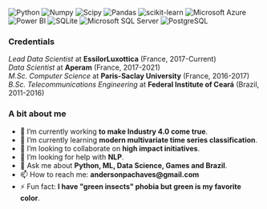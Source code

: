 <img alt="Python" src="https://img.shields.io/badge/Python-FFD43B?logo=python&amp;logoColor=306998&amp;style=flat"> <img alt="Numpy" src="https://img.shields.io/badge/Numpy-013243?logo=numpy&amp;logoColor=white&amp;style=flat"> <img alt="Scipy" src="https://img.shields.io/badge/Scipy-8CAAE6?logo=scipy&amp;logoColor=black&amp;style=flat"> <img alt="Pandas" src="https://img.shields.io/badge/Pandas-150458?logo=pandas&amp;logoColor=white&amp;style=flat"> <img alt="scikit-learn" src="https://img.shields.io/badge/scikit learn-F7931E?logo=scikit-learn&amp;logoColor=336791&amp;style=flat"> <img alt="Microsoft Azure" src="https://img.shields.io/badge/Azure-0089D6?logo=microsoft-azure&amp;logoColor=336791&amp;style=flat"> <img alt="Power BI" src="https://img.shields.io/badge/Power BI-F2C811?logo=power-bi&amp;logoColor=black&amp;style=flat"> <img alt="SQLite" src="https://img.shields.io/badge/SQLite-003B57?logo=sqlite&amp;logoColor=white&amp;style=flat"> <img alt="Microsoft SQL Server" src="https://img.shields.io/badge/SQL Server-CC2927?logo=microsoft-sql-server&amp;logoColor=black&amp;style=flat"> <img alt="PostgreSQL" src="https://img.shields.io/badge/PostgreSQL-336791?logo=postgresql&amp;logoColor=white&amp;style=flat">

### Credentials
_Lead Data Scientist_ at __EssilorLuxottica__ (France, 2017-Current)  
_Data Scientist_ at __Aperam__ (France, 2017-2021)  
_M.Sc. Computer Science_ at __Paris-Saclay University__ (France, 2016-2017)  
_B.Sc. Telecommunications Engineering_ at __Federal Institute of Ceará__ (Brazil, 2011-2016)   

### A bit about me
- 🔭 I’m currently working __to make Industry 4.0 come true__.
- 🌱 I’m currently learning __modern multivariate time series classification__.
- 👯 I’m looking to collaborate on __high impact initiatives__.
- 🤔 I’m looking for help with __NLP__.
- 💬 Ask me about __Python, ML, Data Science, Games and Brazil__.
- 📫 How to reach me: __andersonpachaves@gmail.com__
- ⚡ Fun fact: __I have "green insects" phobia but green is my favorite color__.

<!--
**apachaves/apachaves** is a ✨ _special_ ✨ repository because its `README.md` (this file) appears on your GitHub profile.
-->
